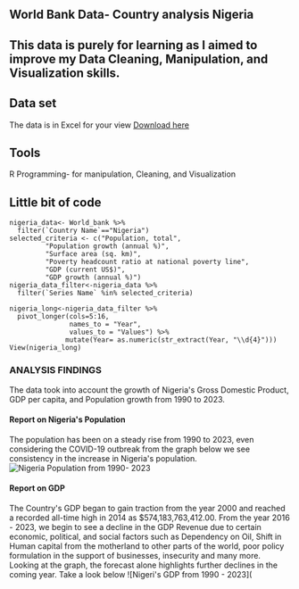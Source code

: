 ## World Bank Data- Country analysis Nigeria

## This data is purely for learning as I aimed to improve my Data Cleaning, Manipulation, and Visualization skills. 

## Data set
The data is in Excel for your view [Download here](https://1drv.ms/x/c/fc11b36f16d1a624/EaHQQL3K7gdGnQeR0lP2plkB8Wrh4va4MEcR5VV8oQ6mYg?e=QFpFBB)

## Tools
R Programming- for manipulation, Cleaning, and Visualization 

## Little bit of code 
~~~(r)
nigeria_data<- World_bank %>%
  filter(`Country Name`=="Nigeria")
selected_criteria <- c("Population, total",
         "Population growth (annual %)",
         "Surface area (sq. km)",
         "Poverty headcount ratio at national poverty line",
         "GDP (current US$)",
         "GDP growth (annual %)")
nigeria_data_filter<-nigeria_data %>% 
  filter(`Series Name` %in% selected_criteria)

nigeria_long<-nigeria_data_filter %>% 
  pivot_longer(cols=5:16,
               names_to = "Year",
               values_to = "Values") %>% 
              mutate(Year= as.numeric(str_extract(Year, "\\d{4}")))
View(nigeria_long)
~~~
### ANALYSIS FINDINGS 
The data took into account the growth of Nigeria's Gross Domestic Product, GDP per capita, and Population growth from 1990 to 2023.
#### Report on Nigeria's Population
The population has been on a steady rise from 1990 to 2023, even considering the COVID-19 outbreak from the graph below we see consistency in the increase in Nigeria's population.
 ![Nigeria Population from 1990- 2023](https://github.com/daniel-ifenna/Journey-into-data-analytics-/blob/aa1c42c7f1c8326eb6ebca8a32fe464cd3a52460/population%20growth.png) 

 #### Report on GDP
 The Country's GDP began to gain traction from the year 2000 and reached a recorded all-time high in 2014 as $574,183,763,412.00. From the year 2016 - 2023, we begin to see a decline in the GDP Revenue due to certain economic, political, and social factors such as Dependency on Oil, Shift in Human capital from the motherland to other parts of the world, poor policy formulation in the support of businesses, insecurity and many more. 
 Looking at the graph, the forecast alone highlights further declines in the coming year. Take a look below
 ![Nigeri's GDP from 1990 - 2023](
 
 

